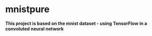# mnistpure

<b>This project is based on the mnist dataset - using TensorFlow in a convoluted neural network</b>

